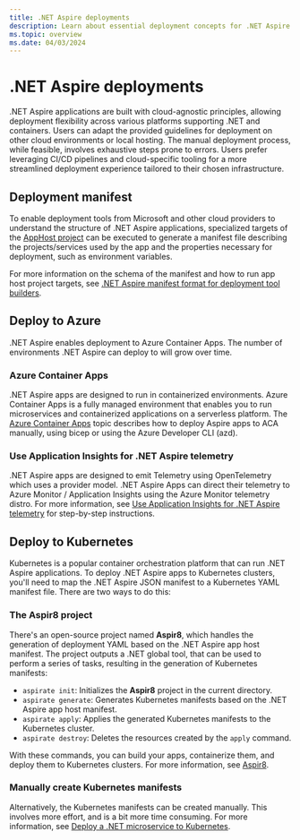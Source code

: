 ```yaml
---
title: .NET Aspire deployments
description: Learn about essential deployment concepts for .NET Aspire.
ms.topic: overview
ms.date: 04/03/2024
---
```


# .NET Aspire deployments

.NET Aspire applications are built with cloud-agnostic principles, allowing deployment flexibility across various platforms supporting .NET and containers. Users can adapt the provided guidelines for deployment on other cloud environments or local hosting. The manual deployment process, while feasible, involves exhaustive steps prone to errors. Users prefer leveraging CI/CD pipelines and cloud-specific tooling for a more streamlined deployment experience tailored to their chosen infrastructure.

## Deployment manifest

To enable deployment tools from Microsoft and other cloud providers to understand the structure of .NET Aspire applications, specialized targets of the [AppHost project](../fundamentals/app-host-overview.md) can be executed to generate a manifest file describing the projects/services used by the app and the properties necessary for deployment, such as environment variables.

For more information on the schema of the manifest and how to run app host project targets, see [.NET Aspire manifest format for deployment tool builders](manifest-format.md).

## Deploy to Azure

.NET Aspire enables deployment to Azure Container Apps. The number of environments .NET Aspire can deploy to will grow over time.

### Azure Container Apps

.NET Aspire apps are designed to run in containerized environments. Azure Container Apps is a fully managed environment that enables you to run microservices and containerized applications on a serverless platform. The [Azure Container Apps](azure/aca-deployment.md) topic describes how to deploy Aspire apps to ACA manually, using bicep or using the Azure Developer CLI (azd).

### Use Application Insights for .NET Aspire telemetry

.NET Aspire apps are designed to emit Telemetry using OpenTelemetry which uses a provider model. .NET Aspire Apps can direct their telemetry to Azure Monitor / Application Insights using the Azure Monitor telemetry distro. For more information, see [Use Application Insights for .NET Aspire telemetry](azure/application-insights.md) for step-by-step instructions.

## Deploy to Kubernetes

Kubernetes is a popular container orchestration platform that can run .NET Aspire applications. To deploy .NET Aspire apps to Kubernetes clusters, you'll need to map the .NET Aspire JSON manifest to a Kubernetes YAML manifest file. There are two ways to do this:

### The Aspir8 project

There's an open-source project named **Aspir8**, which handles the generation of deployment YAML based on the .NET Aspire app host manifest. The project outputs a .NET global tool, that can be used to perform a series of tasks, resulting in the generation of Kubernetes manifests:

- `aspirate init`: Initializes the **Aspir8** project in the current directory.
- `aspirate generate`: Generates Kubernetes manifests based on the .NET Aspire app host manifest.
- `aspirate apply`: Applies the generated Kubernetes manifests to the Kubernetes cluster.
- `aspirate destroy`: Deletes the resources created by the `apply` command.

With these commands, you can build your apps, containerize them, and deploy them to Kubernetes clusters. For more information, see [Aspir8](https://prom3theu5.github.io/aspirational-manifests/getting-started.html).

### Manually create Kubernetes manifests

Alternatively, the Kubernetes manifests can be created manually. This involves more effort, and is a bit more time consuming. For more information, see [Deploy a .NET microservice to Kubernetes](/training/modules/dotnet-deploy-microservices-kubernetes/).
